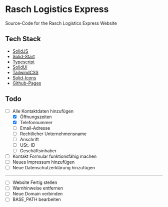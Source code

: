 # Rasch Logistics Express
Source-Code for the Rasch Logistics Express Website

## Tech Stack
- [SolidJS](https://www.solidjs.com/)
- [Solid-Start](https://github.com/solidjs/solid-start)
- [Typescript](https://www.typescriptlang.org/)
- [SolidUI](https://www.solid-ui.com/)
- [TailwindCSS](https://tailwindcss.com/)
- [Solid-Icons](https://solid-icons.vercel.app/)
- [Github-Pages](https://pages.github.com/)

## Todo
- [ ] Alle Kontaktdaten hinzufügen
  - [x] Öffnungszeiten
  - [x] Telefonnummer
  - [ ] Email-Adresse
  - [ ] Rechtlicher Unternehmensname
  - [ ] Anschrift
  - [ ] USt.-ID
  - [ ] Geschäftsinhaber
- [ ] Kontakt Formular funktionsfähig machen 
- [ ] Neues Impressum hinzufügen
- [ ] Neue Datenschutzerklärung hinzufügen
---
- [ ] Website Fertig stellen
- [ ] Warnhinweise entfernen
- [ ] Neue Domain verbinden
- [ ] BASE_PATH bearbeiten